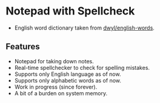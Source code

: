 # Notepad with Spellcheck

- English word dictionary taken from [dwyl/english-words](https://github.com/dwyl/english-words).

## Features

- Notepad for taking down notes.
- Real-time spellchecker to check for spelling mistakes.
- Supports only English language as of now.
- Supports only alphabetic words as of now.
- Work in progress (since forever).
- A bit of a burden on system memory.
